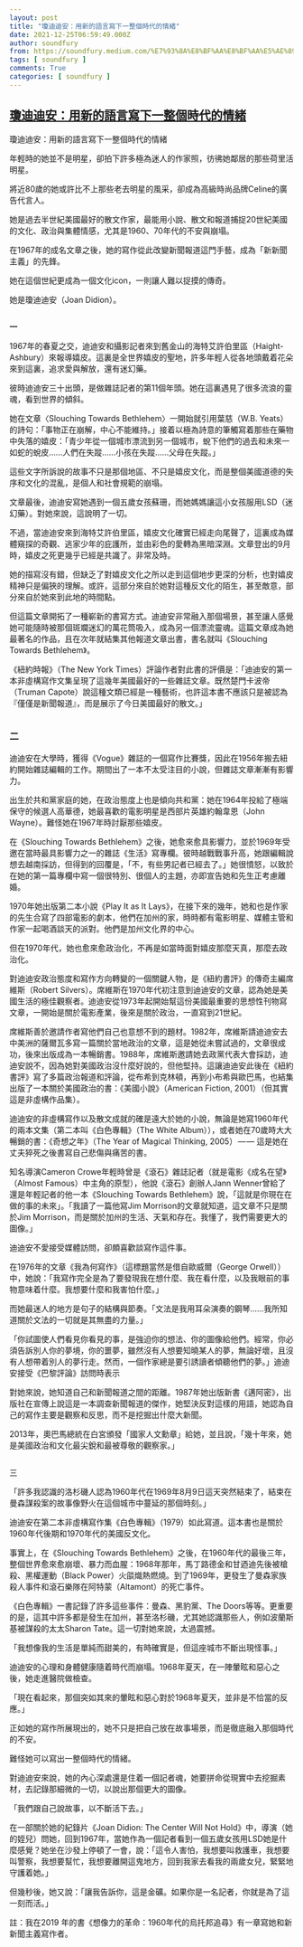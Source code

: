 ```yaml
---
layout: post
title: "瓊迪迪安：用新的語言寫下一整個時代的情緒"
date: 2021-12-25T06:59:49.000Z
author: soundfury
from: https://soundfury.medium.com/%E7%93%8A%E8%BF%AA%E8%BF%AA%E5%AE%89-%E7%94%A8%E6%96%B0%E7%9A%84%E8%AA%9E%E8%A8%80%E5%AF%AB%E4%B8%8B%E4%B8%80%E6%95%B4%E5%80%8B%E6%99%82%E4%BB%A3%E7%9A%84%E6%83%85%E7%B7%92-3136c3679a0a?source=rss-37ea7441b075------2
tags: [ soundfury ]
comments: True
categories: [ soundfury ]
---
```

<!--1640415589000-->
[瓊迪迪安：用新的語言寫下一整個時代的情緒](https://soundfury.medium.com/%E7%93%8A%E8%BF%AA%E8%BF%AA%E5%AE%89-%E7%94%A8%E6%96%B0%E7%9A%84%E8%AA%9E%E8%A8%80%E5%AF%AB%E4%B8%8B%E4%B8%80%E6%95%B4%E5%80%8B%E6%99%82%E4%BB%A3%E7%9A%84%E6%83%85%E7%B7%92-3136c3679a0a?source=rss-37ea7441b075------2)
------

<div>
<p>瓊迪迪安：用新的語言寫下一整個時代的情緒</p><p>年輕時的她並不是明星，卻拍下許多極為迷人的作家照，彷彿她鄰居的那些荷里活明星。</p><p>將近80歲的她或許比不上那些老去明星的風采，卻成為高級時尚品牌Celine的廣告代言人。</p><p>她是過去半世紀美國最好的散文作家，最能用小說、散文和報道捕捉20世紀美國的文化、政治與集體情感，尤其是1960、70年代的不安與崩塌。</p><p>在1967年的成名文章之後，她的寫作從此改變新聞報道這門手藝，成為「新新聞主義」的先鋒。</p><p>她在這個世紀更成為一個文化icon，一則讓人難以捉摸的傳奇。</p><p>她是瓊迪迪安（Joan Didion）。</p><figure><img alt="" src="https://cdn-images-1.medium.com/max/930/1*33kONbcj6eq1dbPa40aArQ.jpeg" /></figure><p><strong>一</strong></p><p>1967年的春夏之交，迪迪安和攝影記者來到舊金山的海特艾許伯里區（Haight-Ashbury）來報導嬉皮。這裏是全世界嬉皮的聖地，許多年輕人從各地頭戴着花朵來到這裏，追求愛與解放，還有迷幻藥。</p><p>彼時迪迪安三十出頭，是做雜誌記者的第11個年頭。她在這裏遇見了很多流浪的靈魂，看到世界的傾斜。</p><p>她在文章〈Slouching Towards Bethlehem〉一開始就引用葉慈（W.B. Yeats）的詩句：「事物正在崩解，中心不能維持。」接着以極為詩意的筆觸寫着那些在藥物中失落的嬉皮：「青少年從一個城市漂流到另一個城市，蛻下他們的過去和未來一如蛇的蛻皮……人們在失蹤……小孩在失蹤……父母在失蹤。」</p><p>這些文字所訴說的故事不只是那個地區、不只是嬉皮文化，而是整個美國道德的失序和文化的混亂，是個人和社會規範的崩塌。</p><p>文章最後，迪迪安寫她遇到一個五歲女孩蘇珊，而她媽媽讓這小女孩服用LSD（迷幻藥）。對她來說，這說明了一切。</p><p>不過，當迪迪安來到海特艾許伯里區，嬉皮文化確實已經走向尾聲了，這裏成為媒體窺探的奇觀、逃家少年的庇護所，並由彩色的愛轉為黑暗深淵。文章登出的9月時，嬉皮之死更幾乎已經是共識了。非常及時。</p><p>她的描寫沒有錯，但缺乏了對嬉皮文化之所以走到這個地步更深的分析，也對嬉皮精神只是偏狹的理解。或許，這部分來自於她對這種反文化的陌生，甚至敵意，部分來自於她來到此地的時間點。</p><p>但這篇文章開拓了一種嶄新的書寫方式。迪迪安非常融入那個場景，甚至讓人感覺她可能隨時被那個斑斕迷幻的萬花筒吸入，成為另一個漂流靈魂。這篇文章成為她最著名的作品，且在次年就結集其他報道文章出書，書名就叫《Slouching Towards Bethlehem》。</p><p>《紐約時報》（The New York Times）評論作者對此書的評價是：「迪迪安的第一本非虛構寫作文集呈現了這幾年美國最好的一些雜誌文章。既然楚門卡波帝（Truman Capote）說這種文類已經是一種藝術，也許這本書不應該只是被認為『僅僅是新聞報道』，而是展示了今日美國最好的散文。」</p><figure><img alt="" src="https://cdn-images-1.medium.com/max/1024/1*IYrS9KSkK6-kpL4z76ivCQ.jpeg" /></figure><h3>二</h3><p>迪迪安在大學時，獲得《Vogue》雜誌的一個寫作比賽獎，因此在1956年搬去紐約開始雜誌編輯的工作。期間出了一本不太受注目的小說，但雜誌文章漸漸有影響力。</p><p>出生於共和黨家庭的她，在政治態度上也是傾向共和黨：她在1964年投給了極端保守的候選人高華德，她最喜歡的電影明星是西部片英雄約翰韋恩（John Wayne）。難怪她在1967年時討厭那些嬉皮。</p><p>在《Slouching Towards Bethlehem》之後，她愈來愈具影響力，並於1969年受邀在當時最具影響力之一的雜誌《生活》寫專欄。彼時越戰戰事升高，她跟編輯說想去越南採訪，但得到的回覆是，「不，有些男記者已經去了。」她很憤怒，以致於在她的第一篇專欄中寫一個很特別、很個人的主題，亦即宣告她和先生正考慮離婚。</p><p>1970年她出版第二本小說《Play It as It Lays》，在接下來的幾年，她和也是作家的先生合寫了四部電影的劇本，他們在加州的家，時時都有電影明星、媒體主管和作家一起喝酒談天的派對。他們是加州文化界的中心。</p><p>但在1970年代，她也愈來愈政治化，不再是如當時面對嬉皮那麼天真，那麼去政治化。</p><p>對迪迪安政治態度和寫作方向轉變的一個關鍵人物，是《紐約書評》的傳奇主編席維斯（Robert Silvers）。席維斯在1970年代初注意到迪迪安的文章，認為她是美國生活的極佳觀察者。迪迪安從1973年起開始幫這份美國最重要的思想性刊物寫文章，一開始是關於電影產業，後來是關於政治，一直寫到21世紀。</p><p>席維斯善於邀請作者寫他們自己也意想不到的題材。1982年，席維斯請迪迪安去中美洲的薩爾瓦多寫一篇關於當地政治的文章，這是她從未嘗試過的，文章很成功，後來出版成為一本暢銷書。1988年，席維斯邀請她去政黨代表大會採訪，迪迪安說不，因為她對美國政治沒什麼好說的，但他堅持。這讓迪迪安此後在《紐約書評》寫了多篇政治報道和評論，從布希到克林頓，再到小布希與歐巴馬，也結集出版了一本關於美國政治的書：《美國小說》（American Fiction, 2001）（但其實這是非虛構作品集）。</p><p>迪迪安的非虛構寫作以及散文成就的確是遠大於她的小說，無論是她寫1960年代的兩本文集（第二本叫《白色專輯》（The White Album）），或者她在70歲時大大暢銷的書：《奇想之年》（The Year of Magical Thinking, 2005） — — 這是她在丈夫猝死之後書寫自己悲傷與痛苦的書。</p><p>知名導演Cameron Crowe年輕時曾是《滾石》雜誌記者（就是電影《成名在望》（Almost Famous）中主角的原型），他說《滾石》創辦人Jann Wenner曾給了還是年輕記者的他一本《Slouching Towards Bethlehem》說，「這就是你現在在做的事的未來」。「我讀了一篇他寫Jim Morrison的文章就知道，這文章不只是關於Jim Morrison，而是關於加州的生活、天氣和存在。我懂了，我們需要更大的圖像。」</p><p>迪迪安不愛接受媒體訪問，卻頗喜歡談寫作這件事。</p><p>在1976年的文章《我為何寫作》（這標題當然是借自歐威爾（George Orwell））中，她說：「我寫作完全是為了要發現我在想什麼、我在看什麼，以及我眼前的事物意味着什麼。我想要什麼和我害怕什麼。」</p><p>而她最迷人的地方是句子的結構與節奏。「文法是我用耳朵演奏的鋼琴……我所知道關於文法的一切就是其無盡的力量。」</p><p>「你試圖使人們看見你看見的事，是強迫你的想法、你的圖像給他們。經常，你必須告訴別人你的夢境，你的噩夢，雖然沒有人想要知曉某人的夢，無論好壞，且沒有人想帶着別人的夢行走。然而，一個作家總是要引誘讀者傾聽他們的夢。」迪迪安接受《巴黎評論》訪問時表示</p><p>對她來說，她知道自己和新聞報道之間的距離。1987年她出版新書《邁阿密》，出版社在宣傳上說這是一本調查新聞報道的傑作，她堅決反對這樣的用語，她認為自己的寫作主要是觀察和反思，而不是挖掘出什麼大新聞。</p><p>2013年，奧巴馬總統在白宮頒發「國家人文勳章」給她，並且說，「幾十年來，她是美國政治和文化最尖銳和最被尊敬的觀察家。」</p><figure><img alt="" src="https://cdn-images-1.medium.com/max/640/1*6Gjhpigj1vYsrh51ORUDQw.jpeg" /></figure><p>三</p><p>「許多我認識的洛杉磯人認為1960年代在1969年8月9日這天突然結束了，結束在曼森謀殺案的故事像野火在這個城市中蔓延的那個時刻。」</p><p>迪迪安在第二本非虛構寫作集《白色專輯》（1979）如此寫道。這本書也是關於1960年代後期和1970年代的美國反文化。</p><p>事實上，在《Slouching Towards Bethlehem》之後，在1960年代的最後三年，整個世界愈來愈崩壞、暴力而血腥：1968年那年，馬丁路德金和甘迺迪先後被槍殺、黑權運動（Black Power）火燄熾熱燃燒。到了1969年，更發生了曼森家族殺人事件和滾石樂隊在阿特蒙（Altamont）的死亡事件。</p><p>《白色專輯》一書記錄了許多這些事件：曼森、黑豹黨、The Doors等等。更重要的是，這其中許多都是發生在加州，甚至洛杉磯，尤其她認識那些人，例如波蘭斯基被謀殺的太太Sharon Tate。這一切對她來說，太過震撼。</p><p>「我想像我的生活是單純而甜美的，有時確實是，但這座城市不斷出現怪事。」</p><p>迪迪安的心理和身體健康隨着時代而崩塌。1968年夏天，在一陣暈眩和惡心之後，她走進醫院做檢查。</p><p>「現在看起來，那個突如其來的暈眩和惡心對於1968年夏天，並非是不恰當的反應。」</p><p>正如她的寫作所展現出的，她不只是把自己放在故事場景，而是徹底融入那個時代的不安。</p><p>難怪她可以寫出一整個時代的情緒。</p><p>對迪迪安來說，她的內心深處還是住着一個記者魂，她要拼命從現實中去挖掘素材，去記錄那細微的一切，以說出那個更大的圖像。</p><p>「我們跟自己說故事，以不斷活下去。」</p><p>在一部關於她的紀錄片《Joan Didion: The Center Will Not Hold》中，導演（她的姪兒）問她，回到1967年，當她作為一個記者看到一個五歲女孩用LSD她是什麼感覺？她坐在沙發上停頓了一會，說：「這令人害怕，我想要叫救護車，我想要叫警察，我想要幫忙，我想要離開這鬼地方，回到我家去看我的兩歲女兒，緊緊地守護着她。」</p><p>但幾秒後，她又說：「讓我告訴你，這是金礦。如果你是一名記者，你就是為了這一刻而活。」</p><p>註：我在2019 年的書《想像力的革命：1960年代的烏托邦追尋》有一章寫她和新新聞主義寫作者。</p><img src="https://medium.com/_/stat?event=post.clientViewed&referrerSource=full_rss&postId=3136c3679a0a" width="1" height="1" alt="">
</div>
